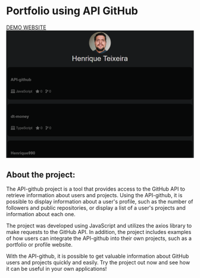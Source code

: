 # Portfolio using API GitHub

[DEMO WEBSITE](https://henrique990.github.io/API-github/)
![Alt text](img/print-api.png)

## About the project:

<p>The API-github project is a tool that provides access to the GitHub API to retrieve information about users and projects. Using the API-github, it is possible to display information about a user's profile, such as the number of followers and public repositories, or display a list of a user's projects and information about each one.

The project was developed using JavaScript and utilizes the axios library to make requests to the GitHub API. In addition, the project includes examples of how users can integrate the API-github into their own projects, such as a portfolio or profile website.

With the API-github, it is possible to get valuable information about GitHub users and projects quickly and easily. Try the project out now and see how it can be useful in your own applications!</p>
